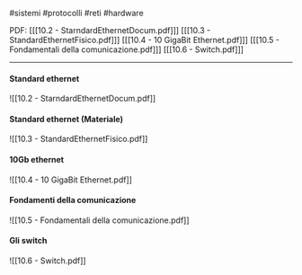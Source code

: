 #sistemi #protocolli #reti #hardware 

PDF:
\[[[10.2 - StarndardEthernetDocum.pdf]]]
\[[[10.3 - StandardEthernetFisico.pdf]]]
\[[[10.4 - 10 GigaBit Ethernet.pdf]]]
\[[[10.5 - Fondamentali della comunicazione.pdf]]]
\[[[10.6 - Switch.pdf]]]

---

#### Standard ethernet
![[10.2 - StarndardEthernetDocum.pdf]]
#### Standard ethernet (Materiale)
![[10.3 - StandardEthernetFisico.pdf]]
#### 10Gb ethernet
![[10.4 - 10 GigaBit Ethernet.pdf]]
#### Fondamenti della comunicazione
![[10.5 - Fondamentali della comunicazione.pdf]]
#### Gli switch
![[10.6 - Switch.pdf]]